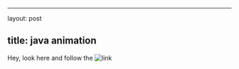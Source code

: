 ---
 layout: post
 
 title: java animation
 ---

Hey, look here and follow the 
![link](https://insanitypresto.github.io/java/)
